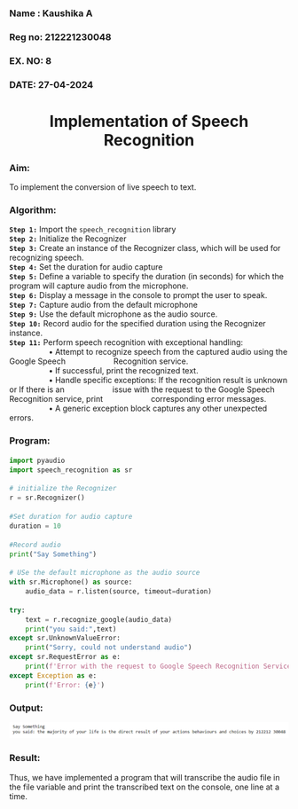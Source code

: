 <H3>Name : Kaushika A</H3>
<H3>Reg no: 212221230048</H3>
<H3>EX. NO: 8</H3>
<H3>DATE: 27-04-2024</H3>
<H1 ALIGN =CENTER>Implementation of Speech Recognition</H1>
<H3>Aim:</H3> 
 To implement the conversion of live speech to text.<BR>
<h3>Algorithm:</h3>

**`Step 1:`** Import the `speech_recognition` library<Br>
**`Step 2:`** Initialize the Recognizer<Br>
**`Step 3:`** Create an instance of the Recognizer class, which will be used for recognizing speech.<Br>
**`Step 4:`** Set the duration for audio capture<Br>
**`Step 5:`** Define a variable to specify the duration (in seconds) for which the program will capture audio from the microphone.<Br>
**`Step 6:`** Display a message in the console to prompt the user to speak.<Br>
**`Step 7:`** Capture audio from the default microphone<Br>
**`Step 9:`** Use the default microphone as the audio source.<Br>
**`Step 10:`** Record audio for the specified duration using the Recognizer instance.<Br>
**`Step 11:`** Perform speech recognition with exceptional handling:<Br>
&nbsp;&nbsp;&nbsp;&nbsp;&nbsp;&nbsp;&nbsp;&nbsp;&nbsp;&nbsp;&nbsp;&nbsp;&nbsp;&nbsp;&nbsp;&nbsp;&nbsp;&nbsp;•	Attempt to recognize speech from the captured audio using the Google Speech 
&nbsp;&nbsp;&nbsp;&nbsp;&nbsp;&nbsp;&nbsp;&nbsp;&nbsp;&nbsp;&nbsp;&nbsp;&nbsp;&nbsp;&nbsp;&nbsp;&nbsp;&nbsp;&nbsp;&nbsp;&nbsp;Recognition service.<Br>
&nbsp;&nbsp;&nbsp;&nbsp;&nbsp;&nbsp;&nbsp;&nbsp;&nbsp;&nbsp;&nbsp;&nbsp;&nbsp;&nbsp;&nbsp;&nbsp;&nbsp;&nbsp;•	If successful, print the recognized text.<Br>
&nbsp;&nbsp;&nbsp;&nbsp;&nbsp;&nbsp;&nbsp;&nbsp;&nbsp;&nbsp;&nbsp;&nbsp;&nbsp;&nbsp;&nbsp;&nbsp;&nbsp;&nbsp;•	Handle specific exceptions: If the recognition result is unknown or If there is an 
&nbsp;&nbsp;&nbsp;&nbsp;&nbsp;&nbsp;&nbsp;&nbsp;&nbsp;&nbsp;&nbsp;&nbsp;&nbsp;&nbsp;&nbsp;&nbsp;&nbsp;&nbsp;&nbsp;&nbsp;&nbsp;issue with the request to the Google Speech Recognition service, print 
&nbsp;&nbsp;&nbsp;&nbsp;&nbsp;&nbsp;&nbsp;&nbsp;&nbsp;&nbsp;&nbsp;&nbsp;&nbsp;&nbsp;&nbsp;&nbsp;&nbsp;&nbsp;&nbsp;&nbsp;&nbsp;corresponding error messages.<Br>
&nbsp;&nbsp;&nbsp;&nbsp;&nbsp;&nbsp;&nbsp;&nbsp;&nbsp;&nbsp;&nbsp;&nbsp;&nbsp;&nbsp;&nbsp;&nbsp;&nbsp;&nbsp;•	A generic exception block captures any other unexpected errors.<Br>

<H3>Program:</H3>

```py
import pyaudio
import speech_recognition as sr

# initialize the Recognizer
r = sr.Recognizer()

#Set duration for audio capture
duration = 10

#Record audio
print("Say Something")

# USe the default microphone as the audio source
with sr.Microphone() as source:
    audio_data = r.listen(source, timeout=duration)

try:
    text = r.recognize_google(audio_data)
    print("you said:",text)
except sr.UnknownValueError:
    print("Sorry, could not understand audio")
except sr.RequestError as e:
    print(f'Error with the request to Google Speech Recognition Service: {e}')
except Exception as e:
    print(f'Error: {e}')
```
<H3> Output:</H3>

![](1.PNG)

<H3> Result:</H3>

Thus, we have implemented a program that will transcribe the audio file in the file variable and print the transcribed text on the console, one line at a time.